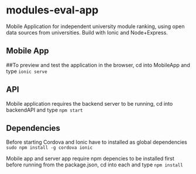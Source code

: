 # modules-eval-app
Mobile Application for independent university module ranking, using open data sources from universities. Build with Ionic and Node+Express.

## Mobile App
##To preview and test the application in the browser, cd into MobileApp and type `ionic serve`

## API
Mobile application requires the backend server to be running, cd into backendAPI and type `npm start`

## Dependencies
Before starting Cordova and Ionic have to installed as global dependencies `sudo npm install -g cordova ionic`

Mobile app and server app require npm depencies to be installed first before running from the package.json, cd into each and type `npm install`
